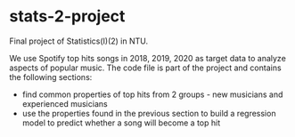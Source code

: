 # stats-2-project
Final project of Statistics(I)(2) in NTU.

We use Spotify top hits songs in 2018, 2019, 2020 as target data to analyze aspects of popular music. The code file is part of the project and contains the following sections:
- find common properties of top hits from 2 groups - new musicians and experienced musicians
- use the properties found in the previous section to build a regression model to predict whether a song will become a top hit
